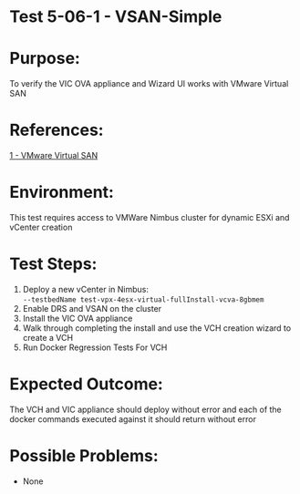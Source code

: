 Test 5-06-1 - VSAN-Simple
=======

# Purpose:
To verify the VIC OVA appliance and Wizard UI works with VMware Virtual SAN

# References:
[1 - VMware Virtual SAN](http://www.vmware.com/products/virtual-san.html)

# Environment:
This test requires access to VMWare Nimbus cluster for dynamic ESXi and vCenter creation

# Test Steps:
1. Deploy a new vCenter in Nimbus:  
   ```--testbedName test-vpx-4esx-virtual-fullInstall-vcva-8gbmem```  
2. Enable DRS and VSAN on the cluster
3. Install the VIC OVA appliance
4. Walk through completing the install and use the VCH creation wizard to create a VCH
5. Run Docker Regression Tests For VCH

# Expected Outcome:
The VCH and VIC appliance should deploy without error and each of the docker commands executed against it should return without error

# Possible Problems:
* None
